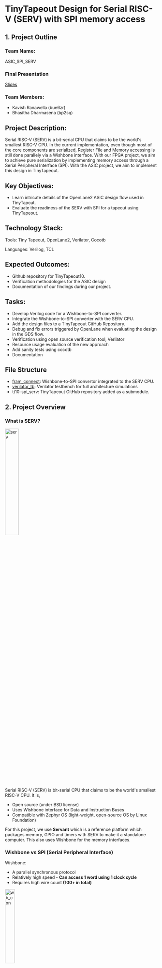 # TinyTapeout Design for Serial RISC-V (SERV) with SPI memory access

## 1. Project Outline

### Team Name: 
ASIC_SPI_SERV

### Final Presentation
[Slides](https://myuva-my.sharepoint.com/:p:/g/personal/bp2sq_virginia_edu/EbR7KFxK4rZKp4n9x-FtiA0BusmC7vetWjMRAcpkG8rAVw?e=tEiBrJ)

### Team Members:
- Kavish Ranawella (bue6zr)
- Bhasitha Dharmasena (bp2sq)

## Project Description:
Serial RISC-V (SERV) is a bit-serial CPU that claims to be the world's smallest RISC-V CPU. In the current implementation, even though most of the core components are serialized, Register File and Memory accessing is still done parallely via a Wishbone interface. With our FPGA project, we aim to achieve pure serialization by implementing memory access through a Serial Peripheral Interface (SPI). With the ASIC project, we aim to implement this design in TinyTapeout.

## Key Objectives:
- Learn intricate details of the OpenLane2 ASIC design flow used in TinyTapout.
- Evaluate the readiness of the SERV with SPI for a tapeout using TinyTapeout.

## Technology Stack:
Tools: Tiny Tapeout, OpenLane2, Verilator, Cocotb

Languages: Verilog, TCL


## Expected Outcomes:
- Github repository for TinyTapeout10.
- Verification methodologies for the ASIC design
- Documentation of our findings during our project.


## Tasks:
- Develop Verilog code for a Wishbone-to-SPI converter.
- Integrate the Wishbone-to-SPI converter with the SERV CPU.
- Add the design files to a TinyTapeout GitHub Repository.
- Debug and fix errors triggered by OpenLane when evaluating the design in the GDS flow.
- Verification using open source verification tool, Verilator
- Resource usage evaluation of the new approach
- Add sanity tests using cocotb
- Documentation

## File Structure
- [fram_connect](https://github.com/hplp/2025-asic-design-projects-asic_spi_serv/tree/main/fram_connect): Wishbone-to-SPI convertor integrated to the SERV CPU.
- [verilator_tb](https://github.com/hplp/2025-asic-design-projects-asic_spi_serv/tree/main/verilator_tb): Verilator testbench for full architecture simulations
- tt10-spi_serv: TinyTapeout GitHub repository added as a submodule.

## 2. Project Overview

### What is SERV?

<p align="left">
  <img src="images/serv.png" alt="serv" width="30%">
</p>

Serial RISC-V (SERV) is bit-serial CPU that claims to be the world's smallest RISC-V CPU. It is,
- Open source (under BSD license)
- Uses Wishbone interface for Data and Instruction Buses
- Compatible with Zephyr OS (light-weight, open-source OS by Linux Foundation)

For this project, we use **Servant** which is a reference platform which packages memory, GPIO and timers with SERV to make it a standalone computer. This also uses Wishbone for the memory interfaces.

### Wishbone vs SPI (Serial Peripheral Interface)

Wishbone:
- A parallel synchronous protocol
- Relatively high speed - **Can access 1 word using 1 clock cycle**
- Requires high wire count **(100+ in total)**

<p align="left">
  <img src="images/wb_con_2.png" alt="wb_con" width="25%">
</p>

> *Figure: Wishbone connection*

SPI:
- A synchronized serial communication protocol
- Can integrate with **4 wires total**
- A Master-Slave Architecture
- Relatively slow - **require 64 clock cycles to access 1 word** 

<p align="left">
  <img src="images/spi_con.png" alt="spi_con" width="40%">
</p>

> *Figure: SPI connection*

<p align="left">
  <img src="images/spi_read_2.png" alt="spi_read" width="80%">
</p>

> *Figure: SPI Read (1 word)*

### Why integrate SPI with SERV?

- **Decouples memory from CPU core**: Enables flexible memory placement and simplifies physical design for fabrication
- **Minimal pin count**: Communicates with external RAM using only 4 wires (MISO, MOSI, SCK, CS), reducing I/O complexity
- **Aligns with SERV’s bit-serial philosophy**: Maintains SERV’s ultra-minimal, bit-serial architecture by extending serial design principles to memory access
- **Shrinks logic footprint**: Removes internal RAM, reducing FPGA resource usage and improving area efficiency for ASIC targets

### Original SERV in TinyTapeout
Original SERV cannot fit into the largest size available in the TinyTapeout for an ASIC design. The following is the result we get when we try to fit it to 8x2 Tiles with a target placement density of 80%.

<p align="left">
  <img src="images/Big_serv.png" alt="over_util" width="60%">
</p>

Even for the largest size available, it would need 3594.862% utilization to fit this design into TinyTapeout. This is because the design for original SERV contains the Instruction and Data memories. This memory is very large when compared to the actual SERV processor. Moreover, creating memory from the basic logic elements used in TinyTapeout is not very efficient. **Hence, we are removing the memory from the ASIC design with this project and enhancing the design to use an external memory. Since we are using an SPI interface, the IO pins offered by TinyTapeout is enough to connect the memory externally.**

## 3. Results
### TinyTapeout Implementation

<p align="left">
  <img src="images/ttlogo_400.png" alt="utilization_error" width="15%">
</p>

We use the GitHub workflows available with TinyTapeout to generate the GDSII for the ASIC design of the SPI-SERV. The following are all the GitHub workflow we run,

<p align="left">
  <img src="images/workflow.png" alt="workflows" width="60%">
</p>

The final TT implementation made use of a total of 3X2 tiles with a 80% target placement density. The final utilization was 64.5% with a total wire length of 243537um. The picture illustrats the 3D rendered image of the GDSII of this design. 

<p align="left">
  <img src="images/TT_3D_rendered.png" alt="utilization_error" width="80%">
</p>

### Cocotb Testing
TT uses cocotb for testing in its GitHub workflows. The cocotb testing scripts were updated to add a sanity test for this design. In this sanity test, we run a simple program which covers loads (LW, LH, LB) and stores (SW, SH, SB) to check whether the design still works after each commit we add to the repository. The image below shows the output of this sanity test.

<p align="left">
  <img src="images/cocotb_tests.png" alt="utilization_error" width="80%">
</p>

> Please note that if 'No' was printed instead of 'Yes', it means that stores are not working.

### TinyTapeout Resource Utilization
The image below shows the overview resource utilization of our ASIC design for the SPI-SERV.

<p align="left">
  <img src="images/TT_resource_utilization.png" alt="utilization_error" width="80%">
  <figcaption>Figure: TinyTapeout Resource Utilization</figcaption>
</p>

### Verification 
#### The Dining Philosophers Problem
The Dining Philosophers Problem is a classic example in computer science that illustrates issues related to synchronization, concurrency, and resource sharing. The main objective of this is to avoid deadlock.

<p align="left">
  <img src="images/at_the_table.png" alt="utilization_error" width="40%">
</p>

* There are five philosophers sitting around a circular table.
* Each philosopher alternates between thinking and eating.
* In front of each philosopher is a plate of spaghetti, and between each pair of philosophers is one fork (so 5 philosophers, 5 forks total).
* To eat, a philosopher needs both the left and right forks.
* A philosopher must pick up the left fork and the right fork, eat, and then put them down.

The ASIC design was fully verified using the open-soure verification tool, Verilator. We cannot use any detailed simulators like ModelSim or Synopsys DVE since it would take couple of minutes just to print one word using SERV. Hence, we are doing this with Verilator, since it is light-weight and fast-enough to show the real-time execution of programs on SERV. 

In this video, we are demonstrating a program tackling this Dining Philosophers Problem running on Zephyr OS booted onto SERV. In the command that starts this simulation we need to give the baud-rate, program to execute and memory size. At the start, it prints that the Zephyr OS is successfully booted and then gives a description of the program it is going to run for the Dining Philosophers Problem. Once the program starts, it prints the status of each Philosopher one-by-one. The statuses include **Eating**, **Thinking**, **Starving**, **Holding one fork** and **Dropped one fork**. When the status of each philosopher change, it is updated on the terminal. Since this is a simulations, we could get very clean prints on the terminal.

<p align="left">
  <a href="https://drive.google.com/file/d/1RlvJeYeywYfrMxeHt2FA7NISYa-Ry-am/view?usp=share_link">
    <img src="images/Verilator_test.png" alt="Video Preview" width="80%">
  </a>
</p>

## 4. Conclusion

In the Project Overview, we have discussed why we need to integrate SPI into SERV. This project has achieved them as follows,

- **Decouples memory from CPU core**: Enables flexible memory placement and simplifies physical design for fabrication- <span style="color:dark green"> ***FULLY ACHIEVED***</span>
- **Minimal pin count**: Communicates with external RAM using only 4 wires (MISO, MOSI, SCK, CS), reducing I/O complexity - <span style="color:dark green"> ***FULLY ACHIEVED***</span>
- **Aligns with SERV’s bit-serial philosophy**: Maintains SERV’s ultra-minimal, bit-serial architecture by extending serial design principles to memory access - <span style="color:dark yellow"> ***PARTIALLY ACHIEVED***</span>
- **Shrinks logic footprint**: Removes internal RAM, reducing FPGA resource usage and improving area efficiency for ASIC targets - <span style="color:dark yellow"> ***PARTIALLY ACHIEVED***</span>

The first two were fully achieved, since now the memory is placed externally in an FRAM and accessed through SPI which only uses 4 wires. However, the last two were only partially achieved since for this project we are using a Wishbone-to-SPI convertor. The memory accessing is done serially but the Wishbone part still exists in the middle. We have reduced the footprint by moving the memory to an external device, but still we have added logic relevant to the convertor. By replacing Wishbone with SPI in future work, we can fully achieve these two as well. With this project, we have proved the feasibility of doing so.

## 5. Future Work

- **Eliminate Wishbone**: Replace the Wishbone bus with a fully bit-serial interconnect to further reduce logic complexity and align with SERV’s serial architecture.
- **Add bootloader support**: Enable loading programs such as Zephyr RTOS from SPI RAM or other sources at startup.
- **Integrate basic peripherals**:
  * **GPIO**: Provide general-purpose I/O for basic hardware interfacing.
  * **UART (RX)**: Allow serial communication for debugging or basic shell interaction.
- **Implement I2C-based memory access**: Use I2C as an alternative to SPI for connecting external RAM — reducing wire count even further in ultra-minimal systems.

## 6. References

- [Original SERV Github](https://github.com/olofk/serv)
- [Original SERV Documentation](https://serv.readthedocs.io/en/latest/reservoir.html)
